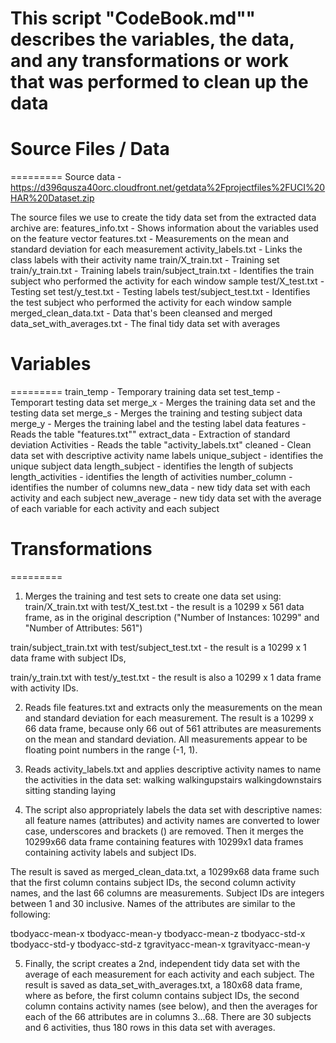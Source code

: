 This script "CodeBook.md"" describes the variables, the data, and any 
transformations or work that was performed to clean up the data
=========

# Source Files / Data
=========
Source data - https://d396qusza40orc.cloudfront.net/getdata%2Fprojectfiles%2FUCI%20HAR%20Dataset.zip

The source files we use to create the tidy data set from the extracted data archive are:
features_info.txt - Shows information about the variables used on the feature vector
features.txt - Measurements on the mean and standard deviation for each measurement
activity_labels.txt - Links the class labels with their activity name
train/X_train.txt - Training set
train/y_train.txt - Training labels
train/subject_train.txt - Identifies the train subject who performed the activity for each window sample
test/X_test.txt - Testing set
test/y_test.txt - Testing labels
test/subject_test.txt - Identifies the test subject who performed the activity for each window sample
merged_clean_data.txt - Data that's been cleansed and merged
data_set_with_averages.txt - The final tidy data set with averages

# Variables
=========
train_temp - Temporary training data set
test_temp - Temporart testing data set
merge_x - Merges the training data set and the testing data set
merge_s - Merges the training and testing subject data
merge_y - Merges the training label and the testing label data
features - Reads the table "features.txt""
extract_data - Extraction of standard deviation
Activities - Reads the table "activity_labels.txt"
cleaned - Clean data set with descriptive activity name labels
unique_subject - identifies the unique subject data
length_subject - identifies the length of subjects
length_activities - identifies the length of activities
number_column - identifies the number of columns
new_data - new tidy data set with each activity and each subject
new_average - new tidy data set with the average of each variable for each activity and each subject


# Transformations
=========
1. Merges the training and test sets to create one data set using:
train/X_train.txt with test/X_test.txt - the result is a 10299 x 561 data frame, 
as in the original description ("Number of Instances: 10299" and "Number of Attributes: 561")

train/subject_train.txt with test/subject_test.txt - the result is a 10299 x 1 data frame with subject IDs,

train/y_train.txt with test/y_test.txt - the result is also a 10299 x 1 data frame with activity IDs.

2. Reads file features.txt and extracts only the measurements on the mean and standard deviation for each measurement.
The result is a 10299 x 66 data frame, because only 66 out of 561 attributes are measurements on the mean and standard deviation. 
All measurements appear to be floating point numbers in the range (-1, 1).

3. Reads activity_labels.txt and applies descriptive activity names to name the activities in the data set:
walking
walkingupstairs
walkingdownstairs
sitting
standing
laying

4. The script also appropriately labels the data set with descriptive names: 
all feature names (attributes) and activity names are converted to lower case, underscores and brackets () are removed.
Then it merges the 10299x66 data frame containing features with 10299x1 data frames containing activity labels and subject IDs.

The result is saved as merged_clean_data.txt, a 10299x68 data frame such that the first column contains subject IDs, the second column activity names, and the last 66 columns are measurements. Subject IDs are integers between 1 and 30 inclusive. Names of the attributes are similar to the following:

tbodyacc-mean-x
tbodyacc-mean-y
tbodyacc-mean-z
tbodyacc-std-x
tbodyacc-std-y
tbodyacc-std-z
tgravityacc-mean-x
tgravityacc-mean-y

5. Finally, the script creates a 2nd, independent tidy data set with the average of each measurement for each activity and each subject.
The result is saved as data_set_with_averages.txt, a 180x68 data frame, where as before, the first column contains subject IDs, the second column contains activity names (see below), and then the averages for each of the 66 attributes are in columns 3...68. There are 30 subjects and 6 activities, thus 180 rows in this data set with averages.